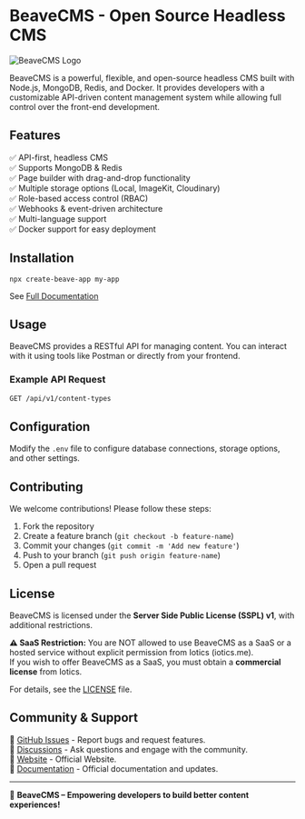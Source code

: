 # BeaveCMS - Open Source Headless CMS

![BeaveCMS Logo](./public/common/media/beave-logo.jpg)

BeaveCMS is a powerful, flexible, and open-source headless CMS built with Node.js, MongoDB, Redis, and Docker. It provides developers with a customizable API-driven content management system while allowing full control over the front-end development.

## Features

✅ API-first, headless CMS  
✅ Supports MongoDB & Redis  
✅ Page builder with drag-and-drop functionality  
✅ Multiple storage options (Local, ImageKit, Cloudinary)  
✅ Role-based access control (RBAC)  
✅ Webhooks & event-driven architecture  
✅ Multi-language support  
✅ Docker support for easy deployment  

## Installation

```
npx create-beave-app my-app
```

See [Full Documentation](https://cms-documentation-eight.vercel.app/)

## Usage

BeaveCMS provides a RESTful API for managing content. You can interact with it using tools like Postman or directly from your frontend.

### Example API Request

```sh
GET /api/v1/content-types
```

## Configuration

Modify the `.env` file to configure database connections, storage options, and other settings.

## Contributing

We welcome contributions! Please follow these steps:
1. Fork the repository
2. Create a feature branch (`git checkout -b feature-name`)
3. Commit your changes (`git commit -m 'Add new feature'`)
4. Push to your branch (`git push origin feature-name`)
5. Open a pull request

## License

BeaveCMS is licensed under the **Server Side Public License (SSPL) v1**, with additional restrictions.

**⚠️ SaaS Restriction:**
You are NOT allowed to use BeaveCMS as a SaaS or a hosted service without explicit permission from Iotics (iotics.me).  
If you wish to offer BeaveCMS as a SaaS, you must obtain a **commercial license** from Iotics.

For details, see the [LICENSE](./LICENSE.md) file.

## Community & Support

📌 [GitHub Issues](https://github.com/ioticsme/beave-cms/issues) - Report bugs and request features.  
📌 [Discussions](https://github.com/ioticsme/beave-cms/discussions) - Ask questions and engage with the community.  
📌 [Website](https://beavecms.com) - Official Website.  
📌 [Documentation](https://cms-documentation-eight.vercel.app/) - Official documentation and updates.  

---
🚀 **BeaveCMS – Empowering developers to build better content experiences!**

